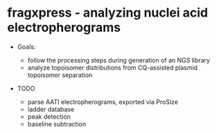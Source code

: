 # fragxpress - analyzing nuclei acid electropherograms

* Goals: 
    - follow the processing steps during generation of an NGS library
    - analyze topoisomer distributions from CQ-assisted plasmid topoisomer 
      separation

* TODO
    - parse AATI electropherograms, exported via ProSize
    - ladder database
    - peak detection 
    - baseline subtraction
